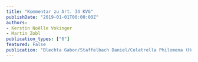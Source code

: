 ```yaml
---
title: "Kommentar zu Art. 34 KVG"
publishDate: "2019-01-01T00:00:00Z"
authors: 
- Kerstin Noëlle Vokinger 
- Martin Zobl 
publication_types: ["6"]
featured: False
publication: "Blechta Gabor/Staffelbach Daniel/Colatrella Philomena (Hrsg.), Basler Kommentar zum Krankenversicherungsgesetz, Basel "
---
```

